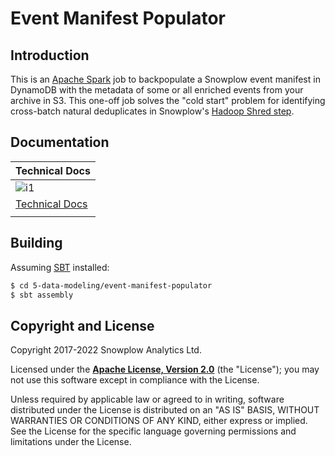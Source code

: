 # Event Manifest Populator

## Introduction

This is an [Apache Spark][spark] job to backpopulate a Snowplow event manifest in DynamoDB with the metadata of some or all enriched events from your archive in S3.
This one-off job solves the "cold start" problem for identifying cross-batch natural deduplicates in Snowplow's [Hadoop Shred step][shredding].

## Documentation

| Technical Docs             |
|----------------------------|
| ![i1][techdocs-image]      |
| [Technical Docs][techdocs] |
|                            |


## Building

Assuming [SBT](https://www.scala-sbt.org/) installed:

```bash
$ cd 5-data-modeling/event-manifest-populator
$ sbt assembly
```

## Copyright and License

Copyright 2017-2022 Snowplow Analytics Ltd.

Licensed under the **[Apache License, Version 2.0][license]** (the "License");
you may not use this software except in compliance with the License.

Unless required by applicable law or agreed to in writing, software
distributed under the License is distributed on an "AS IS" BASIS,
WITHOUT WARRANTIES OR CONDITIONS OF ANY KIND, either express or implied.
See the License for the specific language governing permissions and
limitations under the License.

[spark]: http://spark.apache.org/
[shredding]: https://docs.snowplowanalytics.com/docs/pipeline-components-and-applications/loaders-storage-targets/snowplow-rdb-loader/rdb-shredder/
[techdocs-image]: https://d3i6fms1cm1j0i.cloudfront.net/github/images/techdocs.png
[techdocs]: https://docs.snowplowanalytics.com/docs/pipeline-components-and-applications/loaders-storage-targets/events-manifest-populator/
[license]: http://www.apache.org/licenses/LICENSE-2.0
